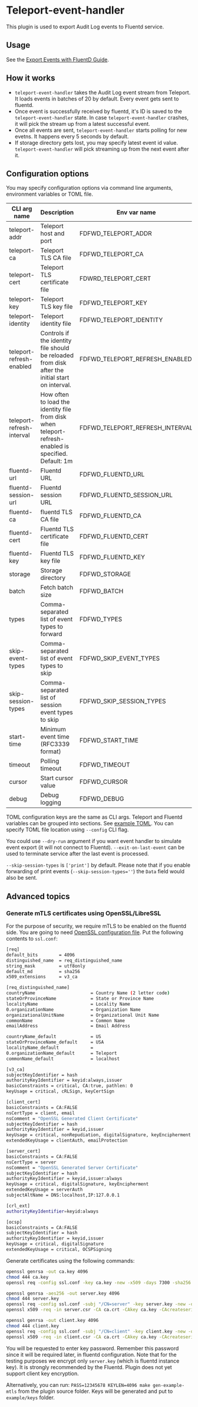 # Teleport-event-handler

This plugin is used to export Audit Log events to Fluentd service.

## Usage

See the [Export Events with FluentD Guide](https://goteleport.com/docs/management/export-audit-events/fluentd/).

## How it works

* `teleport-event-handler` takes the Audit Log event stream from Teleport. It loads events in batches of 20 by default. Every event gets sent to fluentd.
* Once event is successfully received by fluentd, it's ID is saved to the `teleport-event-handler` state. In case `teleport-event-handler` crashes, it will pick the stream up from a latest successful event.
* Once all events are sent, `teleport-event-handler` starts polling for new evetns. It happens every 5 seconds by default.
* If storage directory gets lost, you may specify latest event id value. `teleport-event-handler` will pick streaming up from the next event after it.

## Configuration options

You may specify configuration options via command line arguments, environment variables or TOML file.

| CLI arg name              | Description                                                                                           | Env var name                    |
|---------------------------|-------------------------------------------------------------------------------------------------------|---------------------------------|
| teleport-addr             | Teleport host and port                                                                                | FDFWD_TELEPORT_ADDR             |
| teleport-ca               | Teleport TLS CA file                                                                                  | FDFWD_TELEPORT_CA               |
| teleport-cert             | Teleport TLS certificate file                                                                         | FDWRD_TELEPORT_CERT             |
| teleport-key              | Teleport TLS key file                                                                                 | FDFWD_TELEPORT_KEY              |
| teleport-identity         | Teleport identity file                                                                                | FDFWD_TELEPORT_IDENTITY         |
| teleport-refresh-enabled  | Controls if the identity file should be reloaded from disk after the initial start on interval.       | FDFWD_TELEPORT_REFRESH_ENABLED  |
| teleport-refresh-interval | How often to load the identity file from disk when teleport-refresh-enabled is specified. Default: 1m | FDFWD_TELEPORT_REFRESH_INTERVAL |
| fluentd-url               | Fluentd URL                                                                                           | FDFWD_FLUENTD_URL               |
| fluentd-session-url       | Fluentd session URL                                                                                   | FDFWD_FLUENTD_SESSION_URL       |
| fluentd-ca                | fluentd TLS CA file                                                                                   | FDFWD_FLUENTD_CA                |
| fluentd-cert              | Fluentd TLS certificate file                                                                          | FDFWD_FLUENTD_CERT              |
| fluentd-key               | Fluentd TLS key file                                                                                  | FDFWD_FLUENTD_KEY               |
| storage                   | Storage directory                                                                                     | FDFWD_STORAGE                   |
| batch                     | Fetch batch size                                                                                      | FDFWD_BATCH                     |
| types                     | Comma-separated list of event types to forward                                                        | FDFWD_TYPES                     |
| skip-event-types              | Comma-separated list of event types to skip                                                           | FDFWD_SKIP_EVENT_TYPES              |
| skip-session-types        | Comma-separated list of session event types to skip                                                   | FDFWD_SKIP_SESSION_TYPES        |
| start-time                | Minimum event time (RFC3339 format)                                                                   | FDFWD_START_TIME                |
| timeout                   | Polling timeout                                                                                       | FDFWD_TIMEOUT                   |
| cursor                    | Start cursor value                                                                                    | FDFWD_CURSOR                    |
| debug                     | Debug logging                                                                                         | FDFWD_DEBUG                     |

TOML configuration keys are the same as CLI args. Teleport and Fluentd variables can be grouped into sections. See [example TOML](example/config.toml). You can specify TOML file location using `--config` CLI flag.

You could use `--dry-run` argument if you want event handler to simulate event export (it will not connect to Fluentd). `--exit-on-last-event` can be used to terminate service after the last event is processed.

`--skip-session-types` is `['print']` by default. Please note that if you enable forwarding of print events (`--skip-session-types=''`) the `Data` field would also be sent.

## Advanced topics

### Generate mTLS certificates using OpenSSL/LibreSSL

For the purpose of security, we require mTLS to be enabled on the fluentd side. You are going to need [OpenSSL configuration file](example/ssl.conf). Put the following contents to `ssl.conf`:

```sh
[req]
default_bits        = 4096
distinguished_name  = req_distinguished_name
string_mask         = utf8only
default_md          = sha256
x509_extensions     = v3_ca

[req_distinguished_name]
countryName                     = Country Name (2 letter code)
stateOrProvinceName             = State or Province Name
localityName                    = Locality Name
0.organizationName              = Organization Name
organizationalUnitName          = Organizational Unit Name
commonName                      = Common Name
emailAddress                    = Email Address

countryName_default             = US
stateOrProvinceName_default     = USA
localityName_default            =
0.organizationName_default      = Teleport
commonName_default              = localhost

[v3_ca]
subjectKeyIdentifier = hash
authorityKeyIdentifier = keyid:always,issuer
basicConstraints = critical, CA:true, pathlen: 0
keyUsage = critical, cRLSign, keyCertSign

[client_cert]
basicConstraints = CA:FALSE
nsCertType = client, email
nsComment = "OpenSSL Generated Client Certificate"
subjectKeyIdentifier = hash
authorityKeyIdentifier = keyid,issuer
keyUsage = critical, nonRepudiation, digitalSignature, keyEncipherment
extendedKeyUsage = clientAuth, emailProtection

[server_cert]
basicConstraints = CA:FALSE
nsCertType = server
nsComment = "OpenSSL Generated Server Certificate"
subjectKeyIdentifier = hash
authorityKeyIdentifier = keyid,issuer:always
keyUsage = critical, digitalSignature, keyEncipherment
extendedKeyUsage = serverAuth
subjectAltName = DNS:localhost,IP:127.0.0.1

[crl_ext]
authorityKeyIdentifier=keyid:always

[ocsp]
basicConstraints = CA:FALSE
subjectKeyIdentifier = hash
authorityKeyIdentifier = keyid,issuer
keyUsage = critical, digitalSignature
extendedKeyUsage = critical, OCSPSigning
```

Generate certificates using the following commands:

```sh
openssl genrsa -out ca.key 4096
chmod 444 ca.key
openssl req -config ssl.conf -key ca.key -new -x509 -days 7300 -sha256 -extensions v3_ca -subj "/CN=ca" -out ca.crt

openssl genrsa -aes256 -out server.key 4096
chmod 444 server.key
openssl req -config ssl.conf -subj "/CN=server" -key server.key -new -out server.csr
openssl x509 -req -in server.csr -CA ca.crt -CAkey ca.key -CAcreateserial -days 365 -out server.crt -extfile ssl.conf -extensions server_cert

openssl genrsa -out client.key 4096
chmod 444 client.key
openssl req -config ssl.conf -subj "/CN=client" -key client.key -new -out client.csr
openssl x509 -req -in client.csr -CA ca.crt -CAkey ca.key -CAcreateserial -days 365 -out client.crt -extfile ssl.conf -extensions client_cert
```

You will be requested to enter key password. Remember this password since it will be required later, in fluentd configuration. Note that for the testing purposes we encrypt only `server.key` (which is fluentd instance key). It is strongly recommended by the Fluentd. Plugin does not yet support client key encryption.

Alternatively, you can run: `PASS=12345678 KEYLEN=4096 make gen-example-mtls` from the plugin source folder. Keys will be generated and put to `example/keys` folder.
